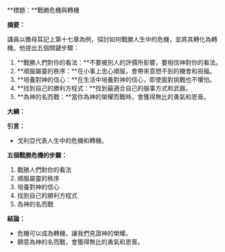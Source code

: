 **標題：**戰勝危機與轉機

**摘要：**

講員以撒母耳記上第十七章為例，探討如何戰勝人生中的危機，並將其轉化為轉機。他提出五個關鍵步驟：

1. **戰勝人們對你的看法：**不要被別人的評價所影響，要相信神對你的看法。
2. **順服屬靈的秩序：**在小事上忠心順服，會帶來意想不到的機會和祝福。
3. **培養對神的信心：**在生活中培養對神的信心，即使面對挑戰也不懼怕。
4. **找到自己的勝利方程式：**找到最適合自己的服事方式和武器。
5. **為神的名而戰：**當你為神的榮耀而戰時，會獲得無比的勇氣和恩膏。

**大綱：**

**引言：**
* 戈利亞代表人生中的危機和轉機。

**五個戰勝危機的步驟：**
1. 戰勝人們對你的看法
2. 順服屬靈的秩序
3. 培養對神的信心
4. 找到自己的勝利方程式
5. 為神的名而戰

**結論：**
* 危機可以成為轉機，讓我們見證神的榮耀。
* 願意為神的名而戰，會獲得無比的勇氣和恩膏。